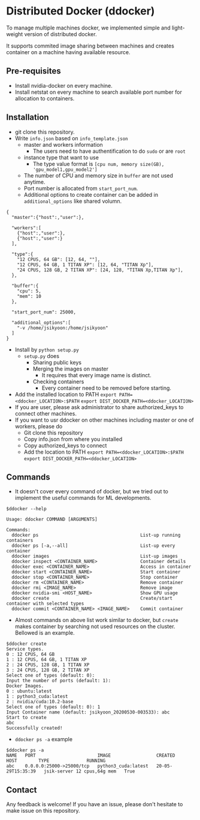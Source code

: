 # Distributed Docker (ddocker)

To manage multiple machines docker, we implemented simple and light-weight version of distributed docker. 

It supports commited image sharing between machines and creates container on a machine having available resource.

## Pre-requisites
- Install nvidia-docker on every machine.
- Install netstat on every machine to search available port number for allocation to containers.
## Installation
- git clone this repository.
- Write ```info.json``` based on ```info_template.json```
    - master and workers information
        - The users need to have authentification to do ```sudo``` or are ```root```
    - instance type that want to use
        - The type value format is ```[cpu num, memory size(GB), 'gpu_model1,gpu_model2']```
    - The number of CPU and memory size in ```buffer``` are not used anytime.
    - Port number is allocated from ```start_port_num```.
    - Additional options to create container can be added in ```additional_options``` like shared volumn.
```
{
  "master":{"host":,"user":},

  "workers":[
    {"host":,"user":},
    {"host":,"user":}
  ],

  "type":{
    "12 CPUS, 64 GB": [12, 64, ""],
    "12 CPUS, 64 GB, 1 TITAN XP": [12, 64, "TITAN Xp"],
    "24 CPUS, 128 GB, 2 TITAN XP": [24, 128, "TITAN Xp,TITAN Xp"],
  },

  "buffer":{
    "cpu": 5,
    "mem": 10
  },

  "start_port_num": 25000,

  "additional_options":[
    "-v /home/jsikyoon:/home/jsikyoon"
  ]
}
```
- Install by ``` python setup.py ```
    - ```setup.py``` does
        - Sharing public keys
        - Merging the images on master
            - It requires that every image name is distinct.
        - Checking containers
            - Every container need to be removed before starting.
- Add the installed location to PATH 
```export PATH=<ddocker_LOCATION>:$PATH```
```export DIST_DOCKER_PATH=<ddocker_LOCATION>```
- If you are user, please ask administrator to share authorized_keys to connect other machines.
- If you want to usr ddocker on other machines including master or one of workers, please do
    - Git clone this repository
    - Copy info.json from where you installed
    - Copy authorized_keys to connect
    - Add the location to PATH 
    ```export PATH=<ddocker_LOCATION>:$PATH```
```export DIST_DOCKER_PATH=<ddocker_LOCATION>```

## Commands
- It doesn't cover every command of docker, but we tried out to implement the useful commands for ML developments.
```
$ddocker --help

Usage: ddocker COMMAND [ARGUMENTS]

Commands:
  ddocker ps                                      List-up running containers
  ddocker ps [-a,--all]                           List-up every container
  ddocker images                                  List-up images
  ddocker inspect <CONTAINER_NAME>                Container details
  ddocker exec <CONTAINER_NAME>                   Access in container
  ddocker start <CONTAINER_NAME>                  Start container
  ddocker stop <CONTAINER_NAME>                   Stop container
  ddocker rm <CONTAINER_NAME>                     Remove container
  ddocker rmi <IMAGE_NAME>                        Remove image
  ddocker nvidia-smi <HOST_NAME>                  Show GPU usage
  ddocker create                                  Create/start container with selected types
  ddocker commit <CONTAINER_NAME> <IMAGE_NAME>    Commit container
  ```
  
  - Almost commands on above list work similar to docker, but ```create``` makes container by searching not used resources on the cluster. Bellowed is an example.
```
$ddocker create
Service types.
0 : 12 CPUS, 64 GB
1 : 12 CPUS, 64 GB, 1 TITAN XP
2 : 24 CPUS, 128 GB, 1 TITAN XP
3 : 24 CPUS, 128 GB, 2 TITAN XP
Select one of types (default: 0): 
Input the number of ports (default: 1): 
Docker Images.
0 : ubuntu:latest
1 : python3_cuda:latest
2 : nvidia/cuda:10.2-base
Select one of types (default: 0): 1
Input Container name (default: jsikyoon_20200530-003533): abc
Start to create
abc
Successfully created!
```

- ```ddocker ps -a``` example
```
$ddocker ps -a
NAME   PORT                       IMAGE                 CREATED             HOST        TYPE              RUNNING   
abc    0.0.0.0:25000->25000/tcp   python3_cuda:latest   20-05-29T15:35:39   jsik-server 12 cpus,64g mem   True
```

## Contact
Any feedback is welcome! If you have an issue, please don't hesitate to make issue on this repository.

